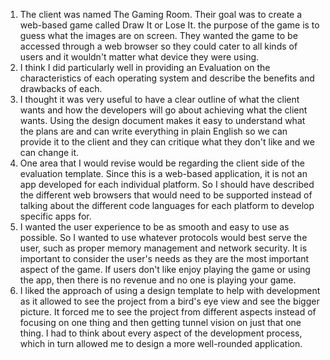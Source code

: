 1. The client was named The Gaming Room. Their goal was to create a web-based game called Draw It or Lose It. the purpose of the game is to guess what the images are on screen. They wanted the game to be accessed through a web browser so they could cater to all kinds of users and it wouldn't matter what device they were using. 
2. I think I did particularly well in providing an Evaluation on the characteristics of each operating system and describe the benefits and drawbacks of each. 
3. I thought it was very useful to have a clear outline of what the client wants and how the developers will go about achieving what the client wants. Using the design document makes it easy to understand what the plans are and can write everything in plain English so we can provide it to the client and they can critique what they don't like and we can change it.
4. One area that I would revise would be regarding the client side of the evaluation template. Since this is a web-based application, it is not an app developed for each individual platform. So I should have described the different web browsers that would need to be supported instead of talking about the different code languages for each platform to develop specific apps for.
5. I wanted the user experience to be as smooth and easy to use as possible. So I wanted to use whatever protocols would best serve the user, such as proper memory management and network security. It is important to consider the user's needs as they are the most important aspect of the game. If users don't like enjoy playing the game or using the app, then there is no revenue and no one is playing your game. 
6. I liked the approach of using a design template to help with development as it allowed to see the project from a bird's eye view and see the bigger picture. It forced me to see the project from different aspects instead of focusing on one thing and then getting tunnel vision on just that one thing. I had to think about every aspect of the development process, which in turn allowed me to design a more well-rounded application. 
